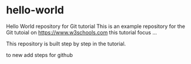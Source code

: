 # hello-world
Hello World repository for Git tutorial
This is an example repository for the Git tutoial on https://www.w3schools.com
this tutorial focus ...

This repository is built step by step in the tutorial.

to new add steps for github
